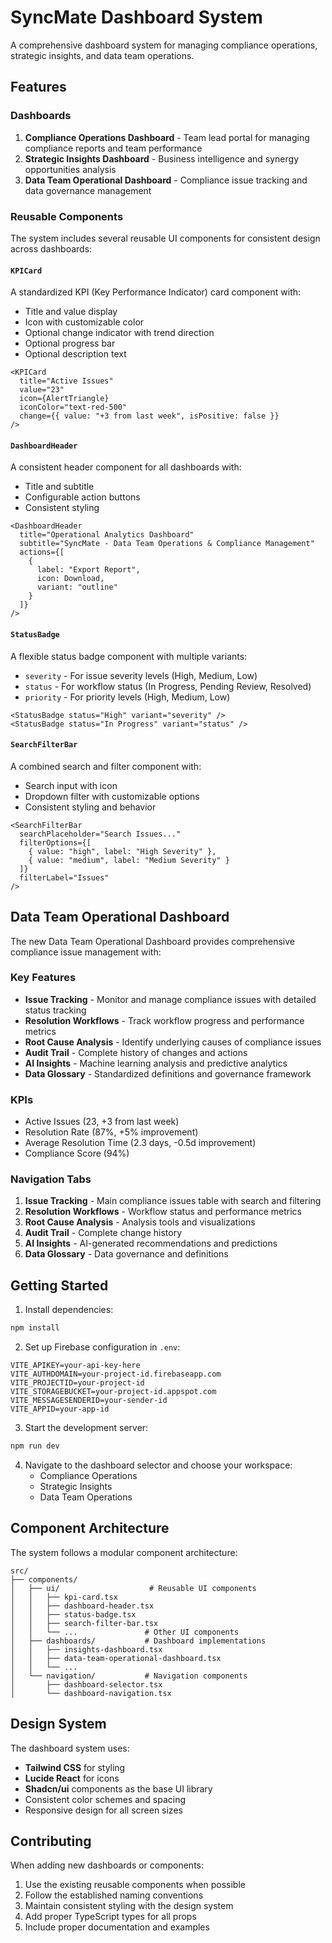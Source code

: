 # SyncMate Dashboard System

A comprehensive dashboard system for managing compliance operations, strategic insights, and data team operations.

## Features

### Dashboards

1. **Compliance Operations Dashboard** - Team lead portal for managing compliance reports and team performance
2. **Strategic Insights Dashboard** - Business intelligence and synergy opportunities analysis
3. **Data Team Operational Dashboard** - Compliance issue tracking and data governance management

### Reusable Components

The system includes several reusable UI components for consistent design across dashboards:

#### `KPICard`
A standardized KPI (Key Performance Indicator) card component with:
- Title and value display
- Icon with customizable color
- Optional change indicator with trend direction
- Optional progress bar
- Optional description text

```tsx
<KPICard
  title="Active Issues"
  value="23"
  icon={AlertTriangle}
  iconColor="text-red-500"
  change={{ value: "+3 from last week", isPositive: false }}
/>
```

#### `DashboardHeader`
A consistent header component for all dashboards with:
- Title and subtitle
- Configurable action buttons
- Consistent styling

```tsx
<DashboardHeader
  title="Operational Analytics Dashboard"
  subtitle="SyncMate - Data Team Operations & Compliance Management"
  actions={[
    {
      label: "Export Report",
      icon: Download,
      variant: "outline"
    }
  ]}
/>
```

#### `StatusBadge`
A flexible status badge component with multiple variants:
- `severity` - For issue severity levels (High, Medium, Low)
- `status` - For workflow status (In Progress, Pending Review, Resolved)
- `priority` - For priority levels (High, Medium, Low)

```tsx
<StatusBadge status="High" variant="severity" />
<StatusBadge status="In Progress" variant="status" />
```

#### `SearchFilterBar`
A combined search and filter component with:
- Search input with icon
- Dropdown filter with customizable options
- Consistent styling and behavior

```tsx
<SearchFilterBar
  searchPlaceholder="Search Issues..."
  filterOptions={[
    { value: "high", label: "High Severity" },
    { value: "medium", label: "Medium Severity" }
  ]}
  filterLabel="Issues"
/>
```

## Data Team Operational Dashboard

The new Data Team Operational Dashboard provides comprehensive compliance issue management with:

### Key Features
- **Issue Tracking** - Monitor and manage compliance issues with detailed status tracking
- **Resolution Workflows** - Track workflow progress and performance metrics
- **Root Cause Analysis** - Identify underlying causes of compliance issues
- **Audit Trail** - Complete history of changes and actions
- **AI Insights** - Machine learning analysis and predictive analytics
- **Data Glossary** - Standardized definitions and governance framework

### KPIs
- Active Issues (23, +3 from last week)
- Resolution Rate (87%, +5% improvement)
- Average Resolution Time (2.3 days, -0.5d improvement)
- Compliance Score (94%)

### Navigation Tabs
1. **Issue Tracking** - Main compliance issues table with search and filtering
2. **Resolution Workflows** - Workflow status and performance metrics
3. **Root Cause Analysis** - Analysis tools and visualizations
4. **Audit Trail** - Complete change history
5. **AI Insights** - AI-generated recommendations and predictions
6. **Data Glossary** - Data governance and definitions

## Getting Started

1. Install dependencies:
```bash
npm install
```

2. Set up Firebase configuration in `.env`:
```
VITE_APIKEY=your-api-key-here
VITE_AUTHDOMAIN=your-project-id.firebaseapp.com
VITE_PROJECTID=your-project-id
VITE_STORAGEBUCKET=your-project-id.appspot.com
VITE_MESSAGESENDERID=your-sender-id
VITE_APPID=your-app-id
```

3. Start the development server:
```bash
npm run dev
```

4. Navigate to the dashboard selector and choose your workspace:
   - Compliance Operations
   - Strategic Insights
   - Data Team Operations

## Component Architecture

The system follows a modular component architecture:

```
src/
├── components/
│   ├── ui/                    # Reusable UI components
│   │   ├── kpi-card.tsx
│   │   ├── dashboard-header.tsx
│   │   ├── status-badge.tsx
│   │   ├── search-filter-bar.tsx
│   │   └── ...               # Other UI components
│   ├── dashboards/           # Dashboard implementations
│   │   ├── insights-dashboard.tsx
│   │   ├── data-team-operational-dashboard.tsx
│   │   └── ...
│   └── navigation/           # Navigation components
│       ├── dashboard-selector.tsx
│       └── dashboard-navigation.tsx
```

## Design System

The dashboard system uses:
- **Tailwind CSS** for styling
- **Lucide React** for icons
- **Shadcn/ui** components as the base UI library
- Consistent color schemes and spacing
- Responsive design for all screen sizes

## Contributing

When adding new dashboards or components:

1. Use the existing reusable components when possible
2. Follow the established naming conventions
3. Maintain consistent styling with the design system
4. Add proper TypeScript types for all props
5. Include proper documentation and examples
